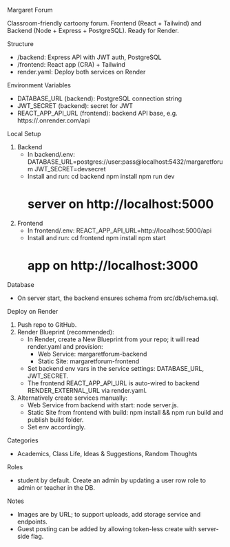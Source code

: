 Margaret Forum

Classroom-friendly cartoony forum. Frontend (React + Tailwind) and Backend (Node + Express + PostgreSQL). Ready for Render.

Structure
- /backend: Express API with JWT auth, PostgreSQL
- /frontend: React app (CRA) + Tailwind
- render.yaml: Deploy both services on Render

Environment Variables
- DATABASE_URL (backend): PostgreSQL connection string
- JWT_SECRET (backend): secret for JWT
- REACT_APP_API_URL (frontend): backend API base, e.g. https://<backend-on-render>.onrender.com/api

Local Setup
1. Backend
   - In backend/.env:
     DATABASE_URL=postgres://user:pass@localhost:5432/margaretforum
     JWT_SECRET=devsecret
   - Install and run:
     cd backend
     npm install
     npm run dev
     # server on http://localhost:5000
2. Frontend
   - In frontend/.env:
     REACT_APP_API_URL=http://localhost:5000/api
   - Install and run:
     cd frontend
     npm install
     npm start
     # app on http://localhost:3000

Database
- On server start, the backend ensures schema from src/db/schema.sql.

Deploy on Render
1. Push repo to GitHub.
2. Render Blueprint (recommended):
   - In Render, create a New Blueprint from your repo; it will read render.yaml and provision:
     - Web Service: margaretforum-backend
     - Static Site: margaretforum-frontend
   - Set backend env vars in the service settings: DATABASE_URL, JWT_SECRET.
   - The frontend REACT_APP_API_URL is auto-wired to backend RENDER_EXTERNAL_URL via render.yaml.
3. Alternatively create services manually:
   - Web Service from backend with start: node server.js.
   - Static Site from frontend with build: npm install && npm run build and publish build folder.
   - Set env accordingly.

Categories
- Academics, Class Life, Ideas & Suggestions, Random Thoughts

Roles
- student by default. Create an admin by updating a user row role to admin or teacher in the DB.

Notes
- Images are by URL; to support uploads, add storage service and endpoints.
- Guest posting can be added by allowing token-less create with server-side flag.

